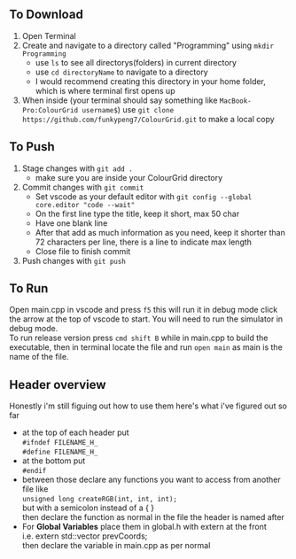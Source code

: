 ## To Download
1. Open Terminal
2. Create and navigate to a directory called "Programming" using `mkdir Programming` 
   - use `ls` to see all directorys(folders) in current directory
   - use `cd directoryName` to navigate to a directory
   - I would recommend creating this directory in your home folder, which is where terminal first opens up
3. When inside (your terminal should say something like `MacBook-Pro:ColourGrid username$`) use `git clone https://github.com/funkypeng7/ColourGrid.git` to make a local copy

## To Push
1. Stage changes with `git add .`
   - make sure you are inside your ColourGrid directory
2. Commit changes with `git commit` 
   - Set vscode as your default editor with `git config --global core.editor "code --wait"`
   - On the first line type the title, keep it short, max 50 char
   - Have one blank line
   - After that add as much information as you need, keep it shorter than 72 characters per line, there is a line to indicate max length
   - Close file to finish commit
3. Push changes with `git push`


## To Run
Open main.cpp in vscode and press `f5` this will run it in debug mode click the arrow at the top of vscode to start. You will need to run the simulator in debug mode.  
To run release version press `cmd shift B` while in main.cpp to build the executable, then in terminal locate the file and run `open main` as main is the name of the file.  
<!-- If that doesn't work follow https://code.visualstudio.com/docs/cpp/config-clang-mac  
- **Don't change the task.json or launch.json** -->

## Header overview
Honestly i'm still figuing out how to use them here's what i've figured out so far
- at the top of each header put  
  `#ifndef FILENAME_H_`  
  `#define FILENAME_H_`  
- at the bottom put  
  `#endif`  
- between those declare any functions you want to access from another file like  
    `unsigned long createRGB(int, int, int);`  
    but with a semicolon instead of a { }  
    then declare the function as normal in the file the header is named after  
- For <b>Global Variables</b> place them in global.h with extern at the front  
    i.e. extern std::vector<int> prevCoords;  
    then declare the variable in main.cpp as per normal  

